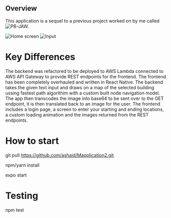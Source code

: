 ## Overview
This application is a sequel to a previous project worked on by me called ![PB-JAW](https://github.com/ashaid/PB-JAW). 

![Home screen](https://user-images.githubusercontent.com/65536687/152898939-d22b357f-a06a-4eb4-b3d1-7b4c23063fa1.png)
![Input](https://user-images.githubusercontent.com/65536687/152898969-d6dd119b-1272-43a3-95db-9111cea05c7b.png)

# Key Differences
The backend was refactored to be deployed to AWS Lambda connected to AWS API Gateway to provide REST endpoints for the frontend. The frontend has been completely overhauled and written in React Native. The backend takes the given text input and draws on a map of the selected building ussing fastest path algorithim with a custom built node navigation model. The app then transcodes the image into base64 to be sent over to the GET endpoint, it is then translated back to an image for the user. The frontend includes a login page, a screen to enter your starting and ending locations, a custom loading animation and the images returned from the REST endpoints.  

# How to start

git pull https://github.com/ashaid/Mapplication2.git

npm/yarn install

expo start

# Testing

npm test
